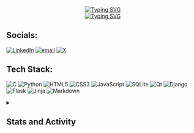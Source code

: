 <!-- ## Hello, I'm Amjko -->
<!-- **An undergraduate and self-taught student developer, whose aspiring to work in Cybersecurity.** -->

<div align="center">
  <a href="https://git.io/typing-svg">
    <img src="https://readme-typing-svg.demolab.com?font=Saira&size=23&duration=1&pause=1500&color=7BECF7&center=true&vCenter=true&width=435&lines=Ian+Agustin" alt="Typing SVG" />
  </a>
</div>
<div align="center">
  <a href="https://git.io/typing-svg">
    <img src="https://readme-typing-svg.demolab.com?font=Saira&size=23&duration=4000&pause=1500&color=7BECF7&center=true&vCenter=true&width=435&lines=A+self-taught+student+developer;Driven+by+passion+for+Cybersecurity;Always+eager+to+learn+new+things" alt="Typing SVG" />
  </a>
</div>

## Socials:
[![LinkedIn](https://img.shields.io/badge/LinkedIn-%230077B5.svg?logo=linkedin&logoColor=white)](https://linkedin.com/in/ian-agustin) [![email](https://img.shields.io/badge/Email-D14836?logo=gmail&logoColor=white)](mailto:ianagustin.connect@gmail.com) [![X](https://img.shields.io/badge/X-black.svg?logo=X&logoColor=white)](https://x.com/amiko2234)

## Tech Stack:
![C](https://img.shields.io/badge/c-%2300599C.svg?style=for-the-badge&logo=c&logoColor=white) ![Python](https://img.shields.io/badge/python-3670A0?style=for-the-badge&logo=python&logoColor=ffdd54) ![HTML5](https://img.shields.io/badge/html5-%23E34F26.svg?style=for-the-badge&logo=html5&logoColor=white) ![CSS3](https://img.shields.io/badge/css3-%231572B6.svg?style=for-the-badge&logo=css3&logoColor=white) ![JavaScript](https://img.shields.io/badge/javascript-%23323330.svg?style=for-the-badge&logo=javascript&logoColor=%23F7DF1E) ![SQLite](https://img.shields.io/badge/sqlite-%2307405e.svg?style=for-the-badge&logo=sqlite&logoColor=white) ![Qt](https://img.shields.io/badge/Qt-%23217346.svg?style=for-the-badge&logo=Qt&logoColor=white) ![Django](https://img.shields.io/badge/django-%23092E20.svg?style=for-the-badge&logo=django&logoColor=white) ![Flask](https://img.shields.io/badge/flask-%23000.svg?style=for-the-badge&logo=flask&logoColor=white) ![Jinja](https://img.shields.io/badge/jinja-white.svg?style=for-the-badge&logo=jinja&logoColor=black) ![Markdown](https://img.shields.io/badge/markdown-%23000000.svg?style=for-the-badge&logo=markdown&logoColor=white)
<!-- ![Inkscape](https://img.shields.io/badge/Inkscape-e0e0e0?style=for-the-badge&logo=inkscape&logoColor=080A13) -->
<!-- ![Canva](https://img.shields.io/badge/Canva-%2300C4CC.svg?style=for-the-badge&logo=Canva&logoColor=white) -->
<!-- ![Figma](https://img.shields.io/badge/figma-%23F24E1E.svg?style=for-the-badge&logo=figma&logoColor=white) -->




<details>
  <summary><h2>Stats and Activity</h2></summary>

  <a href="https://https://github.com/anuraghazra/github-readme-stats">
    <img src="https://github-readme-stats.vercel.app/api?username=Amjko&theme=tokyonight&hide_border=true" height="192px"/>
  </a>
  <a href="https://git.io/streak-stats">
    <img src="https://github-readme-stats.vercel.app/api/github-readme-streak-stats?username=Amjko&theme=tokyonight&hide_border=true" height="192px"/>
  </a>
  <a href="https://git.io/streak-stats">
    <img src="https://github-readme-stats.vercel.app/api/top-langs?username=Amjko&theme=tokyonight&hide_border=true" height="192px"/>
  </a>
  <br/>
</details>


